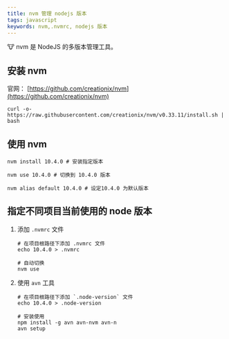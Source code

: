 ```yaml
---
title: nvm 管理 nodejs 版本
tags: javascript
keywords: nvm,.nvmrc, nodejs 版本
---
```


:cow: nvm 是 NodeJS 的多版本管理工具。
<!--more-->


## 安装 nvm

官网： [https://github.com/creationix/nvm](https://github.com/creationix/nvm)

```shell
curl -o- https://raw.githubusercontent.com/creationix/nvm/v0.33.11/install.sh | bash
```

## 使用 nvm
```shell
nvm install 10.4.0 # 安装指定版本

nvm use 10.4.0 # 切换到 10.4.0 版本

nvm alias default 10.4.0 # 设定10.4.0 为默认版本

```

## 指定不同项目当前使用的 node 版本
1. 添加 `.nvmrc` 文件

    ```shell
    # 在项目根路径下添加 .nvmrc 文件
    echo 10.4.0 > .nvmrc

    # 自动切换
    nvm use
    ```

2. 使用 `avn` 工具

    ```shell
    # 在项目根路径下添加 `.node-version` 文件
    echo 10.4.0 > .node-version

    # 安装使用
    npm install -g avn avn-nvm avn-n
    avn setup
    ```

